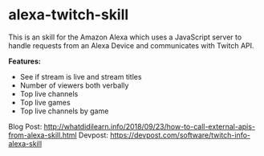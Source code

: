 # alexa-twitch-skill
This is an skill for the Amazon Alexa which uses a JavaScript server to handle requests from an Alexa Device and communicates with Twitch API.

<b>Features:</b>
* See if stream is live and stream titles
* Number of viewers both verbally
* Top live channels
* Top live games
* Top live channels by game


Blog Post: http://whatdidilearn.info/2018/09/23/how-to-call-external-apis-from-alexa-skill.html
Devpost: https://devpost.com/software/twitch-info-alexa-skill
